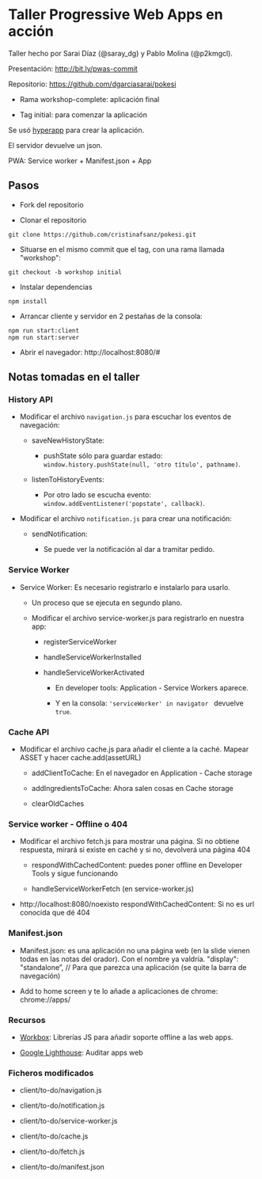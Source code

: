 # Taller Progressive Web Apps en acción

Taller hecho por Sarai Díaz (@saray_dg) y Pablo Molina (@p2kmgcl).

Presentación: http://bit.ly/pwas-commit

Repositorio: https://github.com/dgarciasarai/pokesi

  - Rama workshop-complete: aplicación final

  - Tag initial: para comenzar la aplicación

Se usó [hyperapp](https://github.com/jorgebucaran/hyperapp) para crear la aplicación.

El servidor devuelve un json.

PWA: Service worker + Manifest.json + App


## Pasos

- Fork del repositorio 

- Clonar el repositorio

```
git clone https://github.com/cristinafsanz/pokesi.git
```

- Situarse en el mismo commit que el tag, con una rama llamada "workshop":

```
git checkout -b workshop initial
```

- Instalar dependencias

```
npm install
```

- Arrancar cliente y servidor en 2 pestañas de la consola:

```
npm run start:client
npm run start:server
```

- Abrir el navegador: http://localhost:8080/#

## Notas tomadas en el taller

### History API

- Modificar el archivo `navigation.js` para escuchar los eventos de navegación:

  - saveNewHistoryState:

    - pushState sólo para guardar estado: `window.history.pushState(null, 'otro título', pathname)`.

  - listenToHistoryEvents:

    - Por otro lado se escucha evento: `window.addEventListener('popstate', callback)`.

- Modificar el archivo `notification.js` para crear una notificación:

  - sendNotification:

    - Se puede ver la notificación al dar a tramitar pedido.

### Service Worker

- Service Worker: Es necesario registrarlo e instalarlo para usarlo.

  - Un proceso que se ejecuta en segundo plano.

  - Modificar el archivo service-worker.js para registrarlo en nuestra app:

    - registerServiceWorker

    - handleServiceWorkerInstalled

    - handleServiceWorkerActivated

      - En developer tools: Application - Service Workers aparece.

      - Y en la consola: `'serviceWorker' in navigator ` devuelve `true`.

### Cache API

- Modificar el archivo cache.js para añadir el cliente a la caché. Mapear ASSET y hacer cache.add(assetURL)

  - addClientToCache: En el navegador en Application - Cache storage

  - addIngredientsToCache: Ahora salen cosas en Cache storage

  - clearOldCaches

### Service worker - Offline o 404

- Modificar el archivo fetch.js para mostrar una página. Si no obtiene respuesta, mirará si existe en caché y si no, devolverá una página 404

  - respondWithCachedContent: puedes poner offline en Developer Tools y sigue funcionando

  - handleServiceWorkerFetch (en service-worker.js)

- http://localhost:8080/noexisto
  respondWithCachedContent: Si no es url conocida que dé 404

### Manifest.json

- Manifest.json: es una aplicación no una página web (en la slide vienen todas en las notas del orador). Con el nombre ya valdría.
    "display": "standalone”, // Para que parezca una aplicación (se quite la barra de navegación)

- Add to home screen y te lo añade a aplicaciones de chrome: chrome://apps/

### Recursos

- [Workbox](https://developers.google.com/web/tools/workbox/): Librerías JS para añadir soporte offline a las web apps.

- [Google Lighthouse](https://developers.google.com/web/tools/lighthouse/): Auditar apps web

### Ficheros modificados

- client/to-do/navigation.js

- client/to-do/notification.js

- client/to-do/service-worker.js

- client/to-do/cache.js

- client/to-do/fetch.js

- client/to-do/manifest.json





